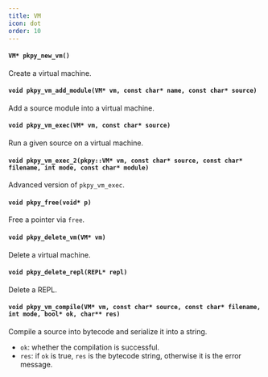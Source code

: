 ```yaml
---
title: VM
icon: dot
order: 10
---
```


#### `VM* pkpy_new_vm()`

Create a virtual machine.

#### `void pkpy_vm_add_module(VM* vm, const char* name, const char* source)`

Add a source module into a virtual machine.

#### `void pkpy_vm_exec(VM* vm, const char* source)`

Run a given source on a virtual machine.

#### `void pkpy_vm_exec_2(pkpy::VM* vm, const char* source, const char* filename, int mode, const char* module)`

Advanced version of `pkpy_vm_exec`.

#### `void pkpy_free(void* p)`

Free a pointer via `free`.

#### `void pkpy_delete_vm(VM* vm)`

Delete a virtual machine.

#### `void pkpy_delete_repl(REPL* repl)`

Delete a REPL.

#### `void pkpy_vm_compile(VM* vm, const char* source, const char* filename, int mode, bool* ok, char** res)`

Compile a source into bytecode and serialize it into a string.

+ `ok`: whether the compilation is successful.
+ `res`: if `ok` is true, `res` is the bytecode string, otherwise it is the error message.